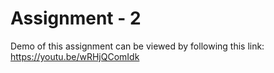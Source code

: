 # Assignment - 2

Demo of this assignment can be viewed by following this link: https://youtu.be/wRHjQComIdk
